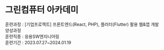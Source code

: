 <h1>그린컴퓨터 아카데미</h1>
<p>
  훈련과정 : [기업프로젝트] 프론트엔드(React, PHP), 플러터(Flutter) 활용 웹&앱 개발 양성과정<br/>
  훈련직종 : 응용SW엔지니어링<br/>
  훈련기간 : 2023.07.27~2024.01.19
</p>
